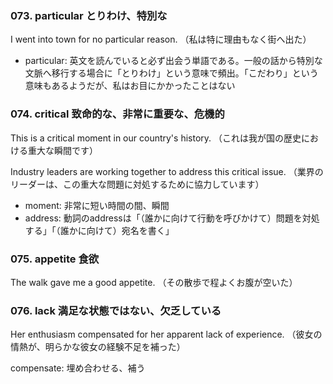 ### 073. particular とりわけ、特別な
I went into town for no particular reason.
（私は特に理由もなく街へ出た）

- particular: 英文を読んでいると必ず出会う単語である。一般の話から特別な文脈へ移行する場合に「とりわけ」という意味で頻出。「こだわり」という意味もあるようだが、私はお目にかかったことはない

### 074. critical 致命的な、非常に重要な、危機的
This is a critical moment in our country's history.
（これは我が国の歴史における重大な瞬間です）

Industry leaders are working together to address this critical issue.
（業界のリーダーは、この重大な問題に対処するために協力しています）

- moment: 非常に短い時間の間、瞬間
- address: 動詞のaddressは「（誰かに向けて行動を呼びかけて）問題を対処する」「（誰かに向けて）宛名を書く」

### 075. appetite 食欲
The walk gave me a good appetite.
（その散歩で程よくお腹が空いた）

### 076. lack 満足な状態ではない、欠乏している
Her enthusiasm compensated for her apparent lack of experience.
（彼女の情熱が、明らかな彼女の経験不足を補った）

compensate: 埋め合わせる、補う
